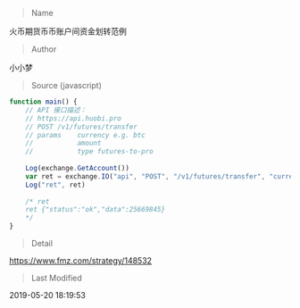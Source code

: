 
> Name

火币期货币币账户间资金划转范例

> Author

小小梦





> Source (javascript)

``` javascript
function main() {
    // API 接口描述：
    // https://api.huobi.pro
    // POST /v1/futures/transfer
    // params    currency e.g. btc
    //           amount
    //           type futures-to-pro
    
    Log(exchange.GetAccount())
    var ret = exchange.IO("api", "POST", "/v1/futures/transfer", "currency=ltc&amount=0.1&type=pro-to-futures")   // 测试的是LTC ， 币币转期货
    Log("ret", ret)
    
    /* ret
    ret {"status":"ok","data":25669845}
    */
}
```

> Detail

https://www.fmz.com/strategy/148532

> Last Modified

2019-05-20 18:19:53
